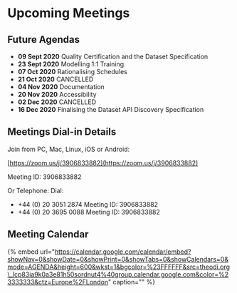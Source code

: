 # Upcoming Meetings

## Future Agendas

* **09 Sept 2020** Quality Certification and the Dataset Specification
* **23 Sept 2020** Modelling 1:1 Training
* **07 Oct 2020** Rationalising Schedules
* **21 Oct 2020**  CANCELLED
* **04 Nov 2020** Documentation
* **20 Nov 2020** Accessibility
* **02 Dec 2020** CANCELLED
* **16 Dec 2020** Finalising the Dataset API Discovery Specification

## **Meetings Dial-in Details**

Join from PC, Mac, Linux, iOS or Android:

[https://zoom.us/j/3906833882](https://zoom.us/j/3906833882)

Meeting ID: 3906833882

Or Telephone: Dial:

* +44 \(0\) 20 3051 2874 Meeting ID: 3906833882
* +44 \(0\) 20 3695 0088 Meeting ID: 3906833882

## Meeting Calendar

{% embed url="https://calendar.google.com/calendar/embed?showNav=0&showDate=0&showPrint=0&showTabs=0&showCalendars=0&mode=AGENDA&height=600&wkst=1&bgcolor=%23FFFFFF&src=theodi.org\_lcp83ia9k0a3e81h50sordnut4%40group.calendar.google.com&color=%23333333&ctz=Europe%2FLondon" caption="" %}

